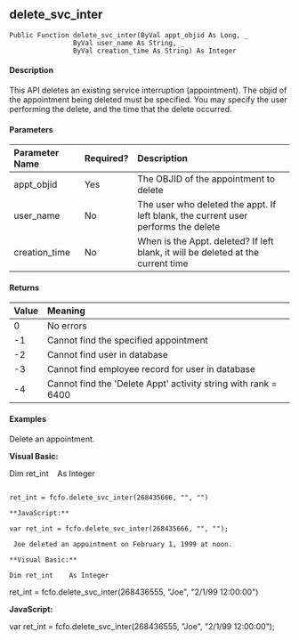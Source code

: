 delete_svc_inter
------------------

```
Public Function delete_svc_inter(ByVal appt_objid As Long, _
                ByVal user_name As String, _
				ByVal creation_time As String) As Integer
```

#### Description

This API deletes an existing service interruption (appointment). The objid of the appointment being deleted must be specified. You may specify the user performing the delete, and the time that the delete occurred.

#### Parameters

| Parameter Name | Required? | Description |
|:--- |:--- |:--- |
| appt_objid | Yes | The OBJID of the appointment to delete |
| user_name | No | The user who deleted the appt. If left blank, the current user performs the delete |
| creation_time | No | When is the Appt. deleted? If left blank, it will be deleted at the current time |

#### Returns

| Value | Meaning |
|:--- |:--- |
| 0 | No errors |
| -1 | Cannot find the specified appointment |
| -2 | Cannot find user in database |
| -3 | Cannot find employee record for user in database |
| -4 | Cannot find the 'Delete Appt' activity string with rank = 6400 |

#### Examples

 Delete an appointment.

**Visual Basic:**

Dim ret_int    As Integer
```

ret_int = fcfo.delete_svc_inter(268435666, "", "")

**JavaScript:**

var ret_int = fcfo.delete_svc_inter(268435666, "", "");

 Joe deleted an appointment on February 1, 1999 at noon.

**Visual Basic:**

Dim ret_int    As Integer
```

ret_int = fcfo.delete_svc_inter(268436555, "Joe", "2/1/99 12:00:00")

**JavaScript:**

var ret_int = fcfo.delete_svc_inter(268436555, "Joe", "2/1/99 12:00:00");